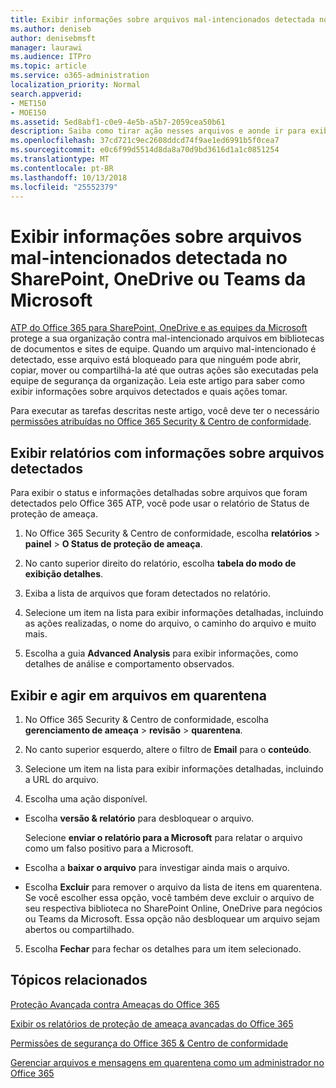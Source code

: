 ```yaml
---
title: Exibir informações sobre arquivos mal-intencionados detectada no SharePoint, OneDrive ou Teams da Microsoft
ms.author: deniseb
author: denisebmsft
manager: laurawi
ms.audience: ITPro
ms.topic: article
ms.service: o365-administration
localization_priority: Normal
search.appverid:
- MET150
- MOE150
ms.assetid: 5ed8abf1-c0e9-4e5b-a5b7-2059cea50b61
description: Saiba como tirar ação nesses arquivos e aonde ir para exibir informações sobre arquivos mal-intencionados detectada no SharePoint, OneDrive ou equipes.
ms.openlocfilehash: 37cd721c9ec2608ddcd74f9ae1ed6991b5f0cea7
ms.sourcegitcommit: e0c6f99d5514d8da8a70d9bd3616d1a1c0851254
ms.translationtype: MT
ms.contentlocale: pt-BR
ms.lasthandoff: 10/13/2018
ms.locfileid: "25552379"
---
```

# <a name="view-information-about-malicious-files-detected-in-sharepoint-onedrive-or-microsoft-teams"></a>Exibir informações sobre arquivos mal-intencionados detectada no SharePoint, OneDrive ou Teams da Microsoft

[ATP do Office 365 para SharePoint, OneDrive e as equipes da Microsoft](atp-for-spo-odb-and-teams.md) protege a sua organização contra mal-intencionado arquivos em bibliotecas de documentos e sites de equipe. Quando um arquivo mal-intencionado é detectado, esse arquivo está bloqueado para que ninguém pode abrir, copiar, mover ou compartilhá-la até que outras ações são executadas pela equipe de segurança da organização. Leia este artigo para saber como exibir informações sobre arquivos detectados e quais ações tomar. 

Para executar as tarefas descritas neste artigo, você deve ter o necessário [permissões atribuídas no Office 365 Security &amp; Centro de conformidade](permissions-in-the-security-and-compliance-center.md). 
  
## <a name="view-reports-with-information-about-detected-files"></a>Exibir relatórios com informações sobre arquivos detectados

Para exibir o status e informações detalhadas sobre arquivos que foram detectados pelo Office 365 ATP, você pode usar o relatório de Status de proteção de ameaça.
  
1. No Office 365 Security &amp; Centro de conformidade, escolha **relatórios** \> **painel** \> **O Status de proteção de ameaça**.
    
2. No canto superior direito do relatório, escolha **tabela do modo de exibição detalhes**.
    
3. Exiba a lista de arquivos que foram detectados no relatório.
    
4. Selecione um item na lista para exibir informações detalhadas, incluindo as ações realizadas, o nome do arquivo, o caminho do arquivo e muito mais.
    
5. Escolha a guia **Advanced Analysis** para exibir informações, como detalhes de análise e comportamento observados. 
  
## <a name="view-and-take-action-on-files-in-quarantine"></a>Exibir e agir em arquivos em quarentena

1. No Office 365 Security &amp; Centro de conformidade, escolha **gerenciamento de ameaça** \> **revisão** \> **quarentena**.
    
2. No canto superior esquerdo, altere o filtro de **Email** para o **conteúdo**.
    
3. Selecione um item na lista para exibir informações detalhadas, incluindo a URL do arquivo.
    
4. Escolha uma ação disponível.
    
  - Escolha **versão &amp; relatório** para desbloquear o arquivo. 
    
    Selecione **enviar o relatório para a Microsoft** para relatar o arquivo como um falso positivo para a Microsoft. 
    
  - Escolha a **baixar o arquivo** para investigar ainda mais o arquivo. 
    
  - Escolha **Excluir** para remover o arquivo da lista de itens em quarentena. Se você escolher essa opção, você também deve excluir o arquivo de seu respectiva biblioteca no SharePoint Online, OneDrive para negócios ou Teams da Microsoft. Essa opção não desbloquear um arquivo sejam abertos ou compartilhado. 
    
5. Escolha **Fechar** para fechar os detalhes para um item selecionado. 
  
## <a name="related-topics"></a>Tópicos relacionados

[Proteção Avançada contra Ameaças do Office 365](office-365-atp.md) 
  
[Exibir os relatórios de proteção de ameaça avançadas do Office 365](view-reports-for-atp.md)
  
[Permissões de segurança do Office 365 &amp; Centro de conformidade](permissions-in-the-security-and-compliance-center.md)

[Gerenciar arquivos e mensagens em quarentena como um administrador no Office 365](manage-quarantined-messages-and-files.md)
  

